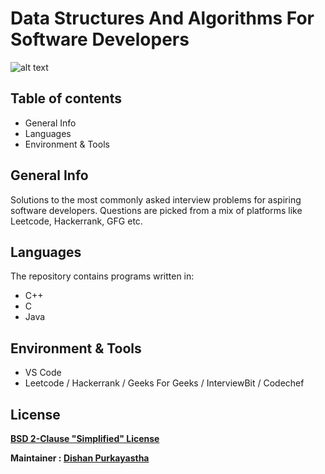 # Data Structures And Algorithms For Software Developers
![alt text](https://www.springboard.com/library/static/cb92b35a5d50085b5a81b5a1e66bd46e/bbc2a/DSC-Article-datascientist-generalimage.png)

## Table of contents
* General Info
* Languages
* Environment & Tools

## General Info
Solutions to the most commonly asked interview problems for aspiring software developers. Questions are picked from a mix of platforms like Leetcode, Hackerrank, GFG etc.
	
## Languages
The repository contains programs written in:
* C++
* C
* Java
	
## Environment & Tools
* VS Code
* Leetcode / Hackerrank / Geeks For Geeks / InterviewBit / Codechef

## License

**[BSD 2-Clause "Simplified" License](https://github.com/dishanp/Algorithms-For-Software-Developers/blob/main/LICENSE)**

**Maintainer : [ Dishan Purkayastha](https://github.com/dishanp/, "Dishan's Profile")**
